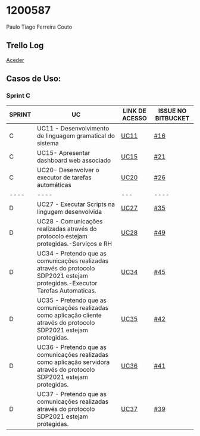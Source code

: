 # 1200587
Paulo Tiago Ferreira Couto

## Trello Log

[Aceder](https://trello.com/c/72UxAWls/94-1200587-paulo-couto)

## Casos de Uso:

### Sprint C

|**SPRINT**|**UC**|**LINK DE ACESSO**|ISSUE NO BITBUCKET|
|----|----|----|----|
|  C  |UC11 - Desenvolvimento de linguagem gramatical do sistema|[UC11](USE_CASES/UC11/ProcessoEngenhariaFuncionalidade.md)|[#16](https://bitbucket.org/antoniodbf261201/lei20_21_s4_2dk_03/issues/16/1004-como-gestor-de-projeto-eu-pretendo)|
|  C  |UC15- Apresentar dashboard web associado|[UC15](USE_CASES/UC15/ProcessoEngenhariaFuncionalidade.md)|[#21](https://bitbucket.org/antoniodbf261201/lei20_21_s4_2dk_03/issues/21/3011-como-utilizador-eu-pretendo-que-ap-s)|
|  C  |UC20- Desenvolver o executor de tarefas automáticas|[UC20](USE_CASES/UC20/ProcessoEngenhariaFuncionalidade.md)|[#26](https://bitbucket.org/antoniodbf261201/lei20_21_s4_2dk_03/issues/26/5001-como-gestor-de-projeto-eu-pretendo)|
|----|----|---|----|
|  D  |UC27 - Executar Scripts na lingugem desenvolvida|[UC27](TASKS/UC27-1007%2335/ProcessoEngenhariaFuncionalidade.md)|[#35](https://trello.com/c/3wENUM9N)|
|  D  |UC28 - Comunicações realizadas através do protocolo estejam protegidas.-Serviços e RH|[UC28](TASKS/UC28-2102%2349/ProcessoEngenhariaFuncionalidade.md)|[#49](https://trello.com/c/tIWImJ4A)|
|  D  |UC34 - Pretendo que as comunicações realizadas através do protocolo SDP2021 estejam protegidas.-Executor Tarefas Automaticas.|[UC34](TASKS/UC34-5002%2345/ProcessoEngenhariaFuncionalidade.md)|[#45](https://trello.com/c/AbzftIkc)|
|  D  |UC35 - Pretendo que as comunicações realizadas como aplicação cliente através do protocolo SDP2021 estejam protegidas.|[UC35](TASKS/UC35-4052%2342/ProcessoEngenhariaFuncionalidade.md)|[#42](https://trello.com/c/bZBQtp6Y)|
|  D  |UC36 - Pretendo que as comunicações realizadas como aplicação servidora através do protocolo SDP2021 estejam protegidas.|[UC36](TASKS/UC36-4051%2341/ProcessoEngenhariaFuncionalidade.md)|[#41](https://trello.com/c/3s7u8dB4)|
|  D  |UC37 - Pretendo que as comunicações realizadas através do protocolo SDP2021 estejam protegidas.|[UC37](TASKS/UC37-3101%2339/ProcessoEngenhariaFuncionalidade.md)|[#39](https://trello.com/c/SgOCmnK4)|

